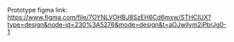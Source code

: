 Prototype figma link: https://www.figma.com/file/7OYNLVOHBJ8SzEH6Cd6mxw/STHCIUX?type=design&node-id=230%3A5276&mode=design&t=aOJwjIym2iPbrJg0-1
